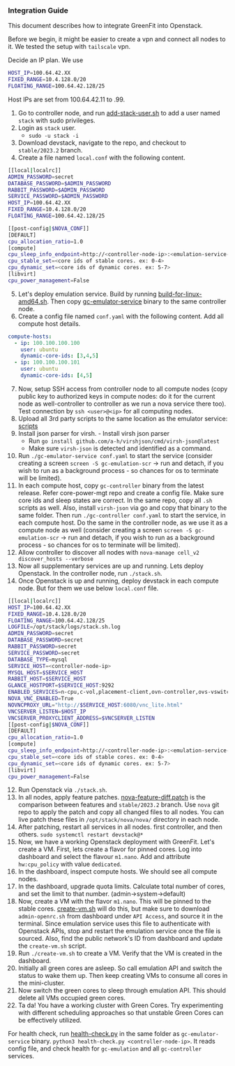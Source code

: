 ### Integration Guide

This document describes how to integrate GreenFit into Openstack.

Before we begin, it might be easier to create a vpn and connect all nodes to it. We tested the setup with `tailscale` vpn.

Decide an IP plan. We use 
```bash
HOST_IP=100.64.42.XX
FIXED_RANGE=10.4.128.0/20
FLOATING_RANGE=100.64.42.128/25
```
Host IPs are set from 100.64.42.11 to .99.

1. Go to controller node, and run [add-stack-user.sh](deployment%2Fadd-stack-user.sh) to add a user named `stack` with sudo privileges.
2. Login as `stack` user.
    - `sudo -u stack -i`
3. Download devstack, navigate to the repo, and checkout to `stable/2023.2` branch.
4. Create a file named `local.conf` with the following content.
```bash
[[local|localrc]]
ADMIN_PASSWORD=secret
DATABASE_PASSWORD=$ADMIN_PASSWORD
RABBIT_PASSWORD=$ADMIN_PASSWORD
SERVICE_PASSWORD=$ADMIN_PASSWORD
HOST_IP=100.64.42.XX
FIXED_RANGE=10.4.128.0/20
FLOATING_RANGE=100.64.42.128/25

[[post-config|$NOVA_CONF]]
[DEFAULT]
cpu_allocation_ratio=1.0
[compute]
cpu_sleep_info_endpoint=http://<controller-node-ip>:<emulation-service-port>/gc/is-asleep
cpu_stable_set=<core ids of stable cores. ex: 0-4>
cpu_dynamic_set=<core ids of dynamic cores. ex: 5-7>
[libvirt]
cpu_power_management=False
```
5. Let's deploy emulation service. Build by running [build-for-linux-amd64.sh](extensions%2Fgc-emulator-service%2Fbuild-for-linux-amd64.sh). 
Then copy [gc-emulator-service](extensions%2Fgc-emulator-service%2Fgc-emulator-service) binary to the same controller node.
6. Create a config file named `conf.yaml` with the following content. Add all compute host details.
```yaml
compute-hosts:
  - ip: 100.100.100.100
    user: ubuntu
    dynamic-core-ids: [3,4,5]
  - ip: 100.100.100.101
    user: ubuntu
    dynamic-core-ids: [4,5]
```
7. Now, setup SSH access from controller node to all compute nodes (copy public key to authorized keys in compute nodes: do it for the current node as well-controller to controller as we run a nova service there too). Test connection by `ssh <user>@<ip>` for all computing nodes.
8. Upload all 3rd party scripts to the same location as the emulator service: [scripts](extensions%2Fgc-emulator-service%2Fscripts)
9. Install json parser for virsh. - Install virsh json parser
   - Run `go install github.com/a-h/virshjson/cmd/virsh-json@latest`
   - Make sure `virsh-json` is detected and identified as a command.
10. Run `./gc-emulator-service conf.yaml` to start the service (consider creating a screen `screen -S gc-emulation-scr` -> run and detach, if you wish to run as a background process - so chances for os to terminate will be limited).
9. In each compute host, copy `gc-controller` binary from the latest release. Refer core-power-mgt repo and create a config file. Make sure
core ids and sleep states are correct. In the same repo, copy all `.sh` scripts as well. Also, install `virsh-json` via go and copy that binary to the same folder. Then run `./gc-controller conf.yaml` to start the service, in each compute host. Do the same in the controller node, as we use it as a compute node as well  (consider creating a screen `screen -S gc-emulation-scr` -> run and detach, if you wish to run as a background process - so chances for os to terminate will be limited).
10. Allow controller to discover all nodes with `nova-manage cell_v2 discover_hosts --verbose`
11. Now all supplementary services are up and running. Lets deploy Openstack. In the controller node, run `./stack.sh`.
11. Once Openstack is up and running, deploy devstack in each compute node. But for them we use below `local.conf` file.
```bash
[[local|localrc]]
HOST_IP=100.64.42.XX
FIXED_RANGE=10.4.128.0/20
FLOATING_RANGE=100.64.42.128/25
LOGFILE=/opt/stack/logs/stack.sh.log
ADMIN_PASSWORD=secret
DATABASE_PASSWORD=secret
RABBIT_PASSWORD=secret
SERVICE_PASSWORD=secret
DATABASE_TYPE=mysql
SERVICE_HOST=<controller-node-ip>
MYSQL_HOST=$SERVICE_HOST
RABBIT_HOST=$SERVICE_HOST
GLANCE_HOSTPORT=$SERVICE_HOST:9292
ENABLED_SERVICES=n-cpu,c-vol,placement-client,ovn-controller,ovs-vswitchd,ovsdb-server,q-ovn-metadata-agent
NOVA_VNC_ENABLED=True
NOVNCPROXY_URL="http://$SERVICE_HOST:6080/vnc_lite.html"
VNCSERVER_LISTEN=$HOST_IP
VNCSERVER_PROXYCLIENT_ADDRESS=$VNCSERVER_LISTEN
[[post-config|$NOVA_CONF]]
[DEFAULT]
cpu_allocation_ratio=1.0
[compute]
cpu_sleep_info_endpoint=http://<controller-node-ip>:<emulation-service-port>/gc/is-asleep
cpu_stable_set=<core ids of stable cores. ex: 0-4>
cpu_dynamic_set=<core ids of dynamic cores. ex: 5-7>
[libvirt]
cpu_power_management=False
```
12. Run Openstack via `./stack.sh`.
13. In all nodes, apply feature patches. [nova-feature-diff.patch](extensions%2Fnova-feature-diff.patch) is the comparison between features and `stable/2023.2` branch. Use
`nova` git repo to apply the patch and copy all changed files to all nodes. You can live patch these files in `/opt/stack/nova/nova/` directory in each node.
13. After patching, restart all services in all nodes. first controller, and then others. `sudo systemctl restart devstack@*`
14. Now, we have a working Openstack deployment with GreenFit. Let's create a VM. First, lets create a flavor for pinned cores. Log into dashboard and select the 
flavour `m1.nano`. Add and attribute `hw:cpu_policy` with value `dedicated`.
14. In the dashboard, inspect compute hosts. We should see all compute nodes.
15. In the dashboard, upgrade quota limits. Calculate total number of cores, and set the limit to that number. (admin->system->default)
15. Now, create a VM with the flavor `m1.nano`. This will be pinned to the stable cores. [create-vm.sh](vm-trace%2Faz-trace-gen%2Fsrc%2Fmain%2Fresources%2Fos-client%2Fcreate-vm.sh)
will do this, but make sure to download `admin-openrc.sh` from dashboard under `API Access`, and source it in the terminal. Since emulation service uses this file to 
authenticate with Openstack APIs, stop and restart the emulation service once the file is sourced. Also, find the public network's ID from dashboard and update the `create-vm.sh` script.
16. Run `./create-vm.sh` to create a VM. Verify that the VM is created in the dashboard.
17. Initially all green cores are asleep. So call emulation API and switch the status to wake them up. Then keep creating VMs to consume all cores in the mini-cluster.
18. Now switch the green cores to sleep through emulation API. This should delete all VMs occupied green cores.
19. Ta da! You have a working cluster with Green Cores. Try experimenting with different scheduling approaches so that unstable Green Cores can be effectively utilized.

For health check, run [health-check.py](health-check.py) in the same folder as `gc-emulator-service` binary. 
`python3 health-check.py <controller-node-ip>`. It reads config file, and check health for `gc-emulation` and all `gc-controller` services.